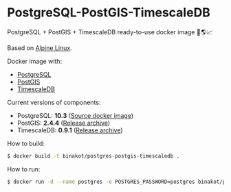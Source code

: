# PostgreSQL-PostGIS-TimescaleDB

PostgreSQL + PostGIS + TimescaleDB ready-to-use docker image 🐘🌎📈

Based on [Alpine Linux](https://alpinelinux.org).

Docker image with:
* [PostgreSQL](https://www.postgresql.org/) 
* [PostGIS](http://postgis.net/)
* [TimescaleDB](https://www.timescale.com/)

Current versions of components:
* PostgreSQL: **10.3** ([Source docker image](https://store.docker.com/images/postgres))
* PostGIS: **2.4.4** ([Release archive](https://github.com/postgis/postgis/releases/tag/2.4.4))
* TimescaleDB: **0.9.1** ([Release archive](https://github.com/timescale/timescaledb/releases/tag/0.9.1))

How to build:

```bash
$ docker build -t binakot/postgres-postgis-timescaledb .
```

How to run:

```bash
$ docker run -d --name postgres -e POSTGRES_PASSWORD=postgres binakot/postgres-postgis-timescaledb
```
